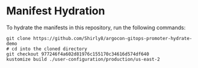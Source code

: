 # Manifest Hydration

To hydrate the manifests in this repository, run the following commands:

```shell
git clone https://github.com/Shirly8/argocon-gitops-promoter-hydrate-demo
# cd into the cloned directory
git checkout 977246f4a602d81976c155170c34616d574df640
kustomize build ./user-configuration/production/us-east-2
```
